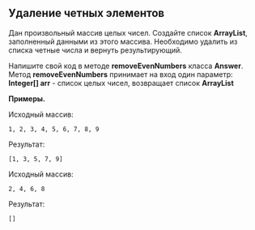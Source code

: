 ## Удаление четных элементов

Дан произвольный массив целых чисел. Создайте список **ArrayList**, заполненный данными из этого массива. Необходимо удалить из списка четные числа и вернуть результирующий.

Напишите свой код в методе **removeEvenNumbers** класса **Answer**. Метод **removeEvenNumbers** принимает на вход один параметр: **Integer[] arr** - список целых чисел, возвращает список **ArrayList<Integer>**

**Примеры.**

Исходный массив:
```
1, 2, 3, 4, 5, 6, 7, 8, 9
```
Результат:
```
[1, 3, 5, 7, 9]
```
Исходный массив:
```
2, 4, 6, 8
```
Результат:
```
[]
```